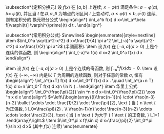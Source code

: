 
\subsection*{定积分换元}
设 $f(x)$ 在 $[a, b]$ 上连续; $x=\varphi(t)$ 满足条件: $a=\varphi(\alpha), b=$ $\varphi(\beta)$, 并且当 $t$ 在以 $\alpha, \beta$ 为端点的闭区间 $I$ 上变动时, $a \le \varphi(t) \le b, \varphi^{\prime}(t)$ 连续, 则有定积分的 换元积分公式
\begin{align*}
\int_a^b f(x) d x=\int_a^\beta f[\varphi(t)] \varphi^{\prime}(t) d t .
\end{align*}

\subsection*{常用积分公式}
$\newline$
\begin{enumerate}[style=nextline]
	\item $\int_0^a \sqrt{a^2-x^2} d x=\frac{1}{4} \pi a^2 \int_{-a}^a \sqrt{a^2-x^2} d x=\frac{1}{2} \pi a^2$ (半圆面积).
	\item 设 $f(x)$ 在 $[-a, a](a>0)$ 上是个连续的偶函数, 则
\begin{align*}
\int_{-a}^a f(x) d x=2 \int_0^a f(x) d x
\end{align*}

\item 设 $f(x)$ 在 $[-a, a](a>0)$ 上是个连续的奇函数, 则 $\int_{-a}^a f(x) d x=0$.
\item 设 $f(x)$ 在 $(-\infty,+\infty)$ 内是以 $T$ 为周期的连续函数, 则对于任意的常数 $a$, 恒有
\begin{align*}
\int_a^{a+T} f(x) d x=\int_0^T f(x) d x . \quad \int_a^{a+n T} f(x) d x=n \int_0^T f(x) d x(n \in N ) .
\end{align*}
\item 华里士公式
\begin{align*}
\int_0^{\frac{\pi}{2}} \sin ^n x d x=\int_0^{\frac{\pi}{2}} \cos ^n x d x
\end{align*}
$=\left\{\begin{array}{l}\frac{n-1}{n} \cdot \frac{n-3}{n-2} \bullet \cdots \cdot \frac{1}{2} \cdot \frac{\pi}{2}, \text { 当 } n \text { 为正偶数, } I_0=\frac{\pi}{2} . \\ \frac{n-1}{n} \cdot \frac{n-3}{n-2} \cdots \cdots \cdot \frac{2}{3}, \text { 当 } n \text { 为大于 } 1 \text { 的正奇数, } I_1=1 .\end{array}\right.$
\item $\int_0^\pi x f(\sin x) d x=\frac{\pi}{2} \int_0^\pi f(\sin x) d x$ (其中 $f(x)$ 连续)
\end{enumerate}


